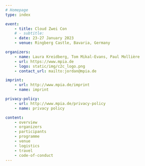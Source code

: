 ```yaml
---
# Homepage
type: index

event:
    - title: Cloud Zwei Con
    # - subtitle:
    - date: 23-27 January 2023 
    - venue: Ringberg Castle, Bavaria, Germany

organizers:
    - name: Laura Kreidberg, Tom Mikal-Evans, Paul Mollière
    - url: https://www.mpia.de
    - logo: static/img/c2c_logo.png
    - contact_url: mailto:jordan@mpia.de

imprint:
    - url: http://www.mpia.de/imprint
    - name: imprint

privacy-policy:
    - url: http://www.mpia.de/privacy-policy
    - name: privacy policy

content:
    - overview
    - organizers
    - participants
    - programme
    - venue
    - logistics
    - travel
    - code-of-conduct
---
```

